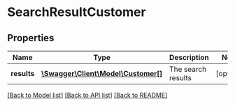 # SearchResultCustomer

## Properties
Name | Type | Description | Notes
------------ | ------------- | ------------- | -------------
**results** | [**\Swagger\Client\Model\Customer[]**](Customer.md) | The search results | [optional] 

[[Back to Model list]](../README.md#documentation-for-models) [[Back to API list]](../README.md#documentation-for-api-endpoints) [[Back to README]](../README.md)


